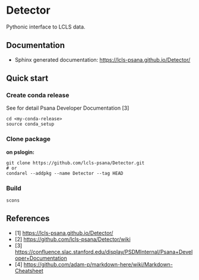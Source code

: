 # Detector
Pythonic interface to LCLS data.

## Documentation
- Sphinx generated documentation: https://lcls-psana.github.io/Detector/
<!--- - GitHub Pages: https://github.com/lcls-psana/Detector/wiki --->

## Quick start
### Create conda release
See for detail Psana Developer Documentation [3] 
```
cd <my-conda-release>
source conda_setup
```

### Clone package
**on pslogin:**
```
git clone https://github.com/lcls-psana/Detector.git
# or 
condarel --addpkg --name Detector --tag HEAD
```
### Build 
```
scons
```

## References
- [1] https://lcls-psana.github.io/Detector/
- [2] https://github.com/lcls-psana/Detector/wiki
- [3] https://confluence.slac.stanford.edu/display/PSDMInternal/Psana+Developer+Documentation
- [4] https://github.com/adam-p/markdown-here/wiki/Markdown-Cheatsheet
